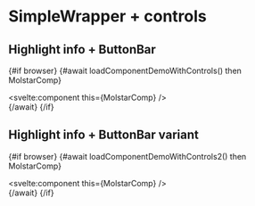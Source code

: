 <script lang="ts">
	import { browser} from '$app/environment';


	const loadComponentDemoWithControls = async () =>
		import('./DemoControls.svelte').then((m) => {
			return m.default;
		});

		const loadComponentDemoWithControls2 = async () =>
		import('./DemoControls2.svelte').then((m) => {
			return m.default;
		});

</script>

# SimpleWrapper + controls

## Highlight info + ButtonBar

{#if browser}
	{#await loadComponentDemoWithControls() then MolstarComp}
	<div class="not-prose">
		<svelte:component this={MolstarComp} />
	</div>
	{/await}
{/if}

## Highlight info + ButtonBar variant

{#if browser}
	{#await loadComponentDemoWithControls2() then MolstarComp}
	<div class="not-prose">
		<svelte:component this={MolstarComp} />
	</div>
	{/await}
{/if}
